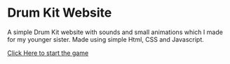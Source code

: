 # Drum Kit Website

A simple Drum Kit website with sounds and small animations which I made for my younger sister. Made using simple Html, CSS and Javascript.


[Click Here to start the game](https://tomsaju2001.github.io/drumKit-Website/)
